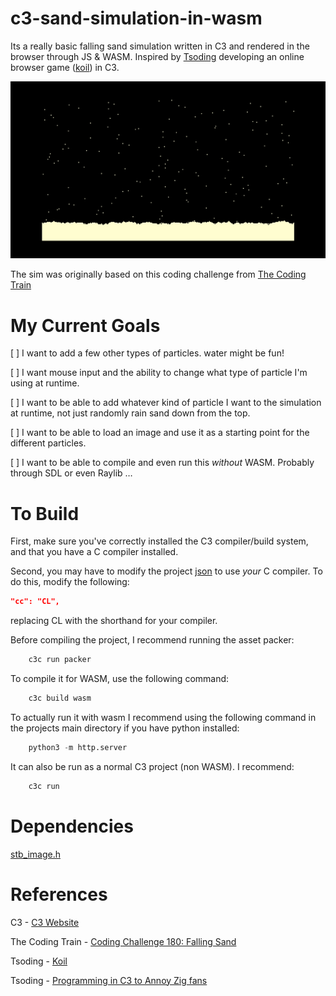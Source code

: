 # c3-sand-simulation-in-wasm
Its a really basic falling sand simulation written in C3 and rendered in the browser through JS & WASM. Inspired by [Tsoding](https://www.youtube.com/@TsodingDaily) developing an online browser game ([koil](https://github.com/tsoding/koil/tree/main)) in C3.

![demo](falling_sand_demo.png)

The sim was originally based on this coding challenge from [The Coding Train](https://youtu.be/L4u7Zy_b868?si=dpoe54tolq8EM0gt)

# My Current Goals

[ ] I want to add a few other types of particles. water might be fun!

[ ] I want mouse input and the ability to change what type of particle I'm using at runtime.

[ ] I want to be able to add whatever kind of particle I want to the simulation at runtime, not just randomly rain sand down from the top.

[ ] I want to be able to load an image and use it as a starting point for the different particles.

[ ] I want to be able to compile and even run this *without* WASM. Probably through SDL or even Raylib …
# To Build

First, make sure you've correctly installed the C3 compiler/build system, and that you have a C compiler installed.

Second, you may have to modify the project [json](./project.json) to use *your* C compiler.  To do this, modify the following:
```JSON
"cc": "CL",
```

replacing CL with the shorthand for your compiler.

Before compiling the project, I recommend running the asset packer:
```C
    c3c run packer
```

To compile it for WASM, use the following command:
```C
    c3c build wasm
```

To actually run it with wasm I recommend using the following command in the projects main directory if you have python installed:
```Python
    python3 -m http.server
```

It can also be run as a normal C3 project (non WASM). I recommend:
```C
    c3c run
```

# Dependencies

[stb_image.h](https://github.com/nothings/stb/tree/master)

# References

C3 - [C3 Website](https://c3-lang.org/)

The Coding Train - [Coding Challenge 180: Falling Sand](https://youtu.be/L4u7Zy_b868?si=dpoe54tolq8EM0gt)

Tsoding - [Koil](https://github.com/tsoding/koil/tree/main)

Tsoding - [Programming in C3 to Annoy Zig fans](https://youtu.be/zRUg7X-c4bk?si=lx1y07oI1PKIYCum)
